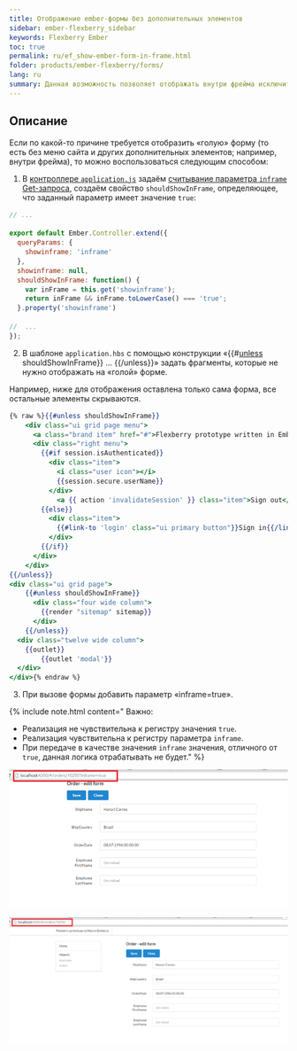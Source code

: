 ```yaml
---
title: Отображение ember-формы без дополнительных элементов
sidebar: ember-flexberry_sidebar
keywords: Flexberry Ember
toc: true
permalink: ru/ef_show-ember-form-in-frame.html
folder: products/ember-flexberry/forms/
lang: ru
summary: Данная возможность позволяет отображать внутри фрейма исключительно ember-форму без меню и других дополнительных элементов.
---
```


## Описание

Если по какой-то причине требуется отобразить «голую» форму (то есть без меню сайта и других дополнительных элементов; например, внутри фрейма), то можно воспользоваться следующим способом:

1. В [контроллере `application.js`](ef_controller.html) задаём [считывание параметра `inframe` Get-запроса](http://guides.emberjs.com/v2.4.0/routing/query-params/), создаём свойство `shouldShowInFrame`, определяющее, что заданный параметр имеет значение `true`:

```javascript
// ...

export default Ember.Controller.extend({
  queryParams: {
    showinframe: 'inframe'
  },
  showinframe: null,
  shouldShowInFrame: function() {
    var inFrame = this.get('showinframe');
    return inFrame && inFrame.toLowerCase() === 'true';
  }.property('showinframe')
  
//  ...
});
```

2. В шаблоне `application.hbs` с помощью конструкции «&#0123;&#0123;#[unless](http://guides.emberjs.com/v2.4.0/templates/conditionals/) shouldShowInFrame&#0125;&#0125; … &#0123;&#0123;/unless&#0125;&#0125;» задать фрагменты, которые не нужно отображать на «голой» форме.

Например, ниже для отображения оставлена только сама форма, все остальные элементы скрываются.

```hbs
{% raw %}{{#unless shouldShowInFrame}}
	<div class="ui grid page menu">
	  <a class="brand item" href="#">Flexberry prototype written in Ember.js</a>
	  <div class="right menu">
		{{#if session.isAuthenticated}}
		  <div class="item">
			<i class="user icon"></i>
			{{session.secure.userName}}
		  </div>
			<a {{ action 'invalidateSession' }} class="item">Sign out</a>
		{{else}}
		  <div class="item">
			{{#link-to 'login' class="ui primary button"}}Sign in{{/link-to}}
		  </div>
		{{/if}}
	  </div>
	</div>
{{/unless}}
<div class="ui grid page">
	{{#unless shouldShowInFrame}}
	  <div class="four wide column">
		{{render "sitemap" sitemap}}
	  </div>
	{{/unless}}
  <div class="twelve wide column">
    {{outlet}}
		{{outlet 'modal'}}
  </div>
</div>{% endraw %}
```

3. При вызове формы добавить параметр «inframe=true».

{% include note.html content="
Важно:

* Реализация не чувствительна к регистру значения `true`.
* Реализация чувствительна к регистру параметра `inframe`.
* При передаче в качестве значения `inframe` значения, отличного от `true`, данная логика отрабатывать не будет." 
%}

![](/images/pages/img/page/ShowEmberFormInFrame/EmptyEmberForm.png)

![](/images/pages/img/page/ShowEmberFormInFrame/FullEmberForm.png)
